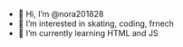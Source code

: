 - 👋 Hi, I’m @nora201828
- 👀 I’m interested in skating, coding, frnech
- 🌱 I’m currently learning HTML and JS

<!---
nora201828/nora201828 is a ✨ special ✨ repository because its `README.md` (this file) appears on your GitHub profile.
You can click the Preview link to take a look at your changes.
--->
